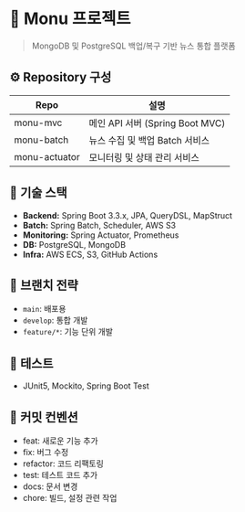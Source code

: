 # 📰 Monu 프로젝트

> MongoDB 및 PostgreSQL 백업/복구 기반 뉴스 통합 플랫폼

## ⚙️ Repository 구성
| Repo | 설명 |
|------|------|
| monu-mvc | 메인 API 서버 (Spring Boot MVC) |
| monu-batch | 뉴스 수집 및 백업 Batch 서비스 |
| monu-actuator | 모니터링 및 상태 관리 서비스 |

## 🧩 기술 스택
- **Backend:** Spring Boot 3.3.x, JPA, QueryDSL, MapStruct
- **Batch:** Spring Batch, Scheduler, AWS S3
- **Monitoring:** Spring Actuator, Prometheus
- **DB:** PostgreSQL, MongoDB
- **Infra:** AWS ECS, S3, GitHub Actions

## 🚀 브랜치 전략
- `main`: 배포용
- `develop`: 통합 개발
- `feature/*`: 기능 단위 개발

## 🧪 테스트
- JUnit5, Mockito, Spring Boot Test

## 📄 커밋 컨벤션
- feat: 새로운 기능 추가
- fix: 버그 수정
- refactor: 코드 리팩토링
- test: 테스트 코드 추가
- docs: 문서 변경
- chore: 빌드, 설정 관련 작업

